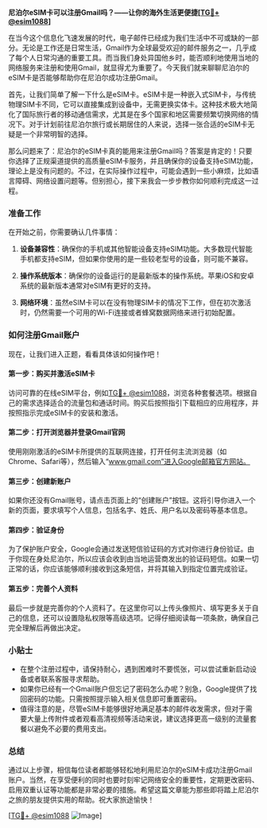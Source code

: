 **尼泊尔eSIM卡可以注册Gmail吗？——让你的海外生活更便捷[[TG💪+ @esim1088](https://t.me/s/esim1088)]**

在当今这个信息化飞速发展的时代，电子邮件已经成为我们生活中不可或缺的一部分。无论是工作还是日常生活，Gmail作为全球最受欢迎的邮件服务之一，几乎成了每个人日常沟通的重要工具。而当我们身处异国他乡时，能否顺利地使用当地的网络服务来注册和使用Gmail，就显得尤为重要了。今天我们就来聊聊尼泊尔的eSIM卡是否能够帮助你在尼泊尔成功注册Gmail。

首先，让我们简单了解一下什么是eSIM卡。eSIM卡是一种嵌入式SIM卡，与传统物理SIM卡不同，它可以直接集成到设备中，无需更换实体卡。这种技术极大地简化了国际旅行者的移动通信需求，尤其是在多个国家和地区需要频繁切换网络的情况下。对于计划前往尼泊尔旅行或长期居住的人来说，选择一张合适的eSIM卡无疑是一个非常明智的选择。

那么问题来了：尼泊尔的eSIM卡真的能用来注册Gmail吗？答案是肯定的！只要你选择了正规渠道提供的高质量eSIM卡服务，并且确保你的设备支持eSIM功能，理论上是没有问题的。不过，在实际操作过程中，可能会遇到一些小麻烦，比如语言障碍、网络设置问题等。但别担心，接下来我会一步步教你如何顺利完成这一过程。

### 准备工作

在开始之前，你需要确认几件事情：

1. **设备兼容性**：确保你的手机或其他智能设备支持eSIM功能。大多数现代智能手机都支持eSIM，但如果你使用的是一些较老型号的设备，则可能不兼容。
   
2. **操作系统版本**：确保你的设备运行的是最新版本的操作系统。苹果iOS和安卓系统的最新版本通常对eSIM有更好的支持。

3. **网络环境**：虽然eSIM卡可以在没有物理SIM卡的情况下工作，但在初次激活时，仍然需要一个可用的Wi-Fi连接或者蜂窝数据网络来进行初始配置。

### 如何注册Gmail账户

现在，让我们进入正题，看看具体该如何操作吧！

#### 第一步：购买并激活eSIM卡

访问可靠的在线eSIM平台，例如[TG💪+ @esim1088](https://t.me/s/esim1088)，浏览各种套餐选项。根据自己的需求选择适合的流量包和通话时间。购买后按照指引下载相应的应用程序，并按照指示完成eSIM卡的安装和激活。

#### 第二步：打开浏览器并登录Gmail官网

使用刚刚激活的eSIM卡所提供的互联网连接，打开任何主流浏览器（如Chrome、Safari等），然后输入“www.gmail.com”进入Google邮箱官方网站。

#### 第三步：创建新账户

如果你还没有Gmail账号，请点击页面上的“创建账户”按钮。这将引导你进入一个新的页面，要求填写个人信息，包括名字、姓氏、用户名以及密码等基本信息。

#### 第四步：验证身份

为了保护账户安全，Google会通过发送短信验证码的方式对你进行身份验证。由于你现在身处尼泊尔，所以应该会收到由当地运营商发出的验证码短信。如果一切正常的话，你应该能够顺利接收到这条短信，并将其输入到指定位置完成验证。

#### 第五步：完善个人资料

最后一步就是完善你的个人资料了。在这里你可以上传头像照片、填写更多关于自己的信息，还可以设置隐私权限等高级选项。记得仔细阅读每一项条款，确保自己完全理解后再做出决定。

### 小贴士

- 在整个注册过程中，请保持耐心，遇到困难时不要慌张，可以尝试重新启动设备或者联系客服寻求帮助。
- 如果你已经有一个Gmail账户但忘记了密码怎么办呢？别急，Google提供了找回密码的功能。只需按照提示输入相关信息即可重置密码。
- 值得注意的是，尽管eSIM卡能够很好地满足基本的邮件收发需求，但对于需要大量上传附件或者观看高清视频等活动来说，建议选择更高一级别的流量套餐以避免不必要的费用支出。

### 总结

通过以上步骤，相信每位读者都能够轻松地利用尼泊尔的eSIM卡成功注册Gmail账户。当然，在享受便利的同时也要时刻牢记网络安全的重要性，定期更改密码、启用双重认证等功能都是非常必要的措施。希望这篇文章能为那些即将踏上尼泊尔之旅的朋友提供实用的帮助。祝大家旅途愉快！

[[TG💪+ @esim1088](https://t.me/s/esim1088) ![Image](https://i.postimg.cc/4NQfJmqS/Snipaste-2025-05-13-00-14-12.png)]